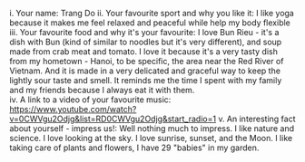i. Your name: Trang Do
ii. Your favourite sport and why you like it: I like yoga because it makes me feel relaxed and peaceful while help my body flexible
iii. Your favourite food and why it's your favourite: I love Bun Rieu - it's a dish with Bun (kind of similar to noodles but it's very different), and soup made from crab meat and tomato. I love it because it's a very tasty dish from my hometown - Hanoi, to be specific, the area near the Red River of Vietnam. And it is made in a very delicated and graceful way to keep the lightly sour taste and smell. It reminds me the time I spent with my family and my friends because I always eat it with them.  
iv. A link to a video of your favourite music: https://www.youtube.com/watch?v=0CWVgu2Odjg&list=RD0CWVgu2Odjg&start_radio=1
v. An interesting fact about yourself - impress us!: Well nothing much to impress. I like nature and science. I love looking at the sky. I love sunrise, sunset, and the Moon. I like taking care of plants and flowers, I have 29 "babies" in my garden.   